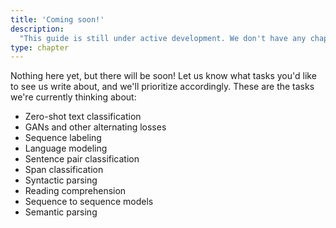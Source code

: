 ```yaml
---
title: 'Coming soon!'
description:
  "This guide is still under active development. We don't have any chapters here yet, but you should expect regular updates to the content in the guide."
type: chapter
---
```


<textblock>

Nothing here yet, but there will be soon! Let us know what tasks you'd like to see us write about,
and we'll prioritize accordingly.  These are the tasks we're currently thinking about:

* Zero-shot text classification
* GANs and other alternating losses
* Sequence labeling
* Language modeling
* Sentence pair classification
* Span classification
* Syntactic parsing
* Reading comprehension
* Sequence to sequence models
* Semantic parsing

</textblock>
